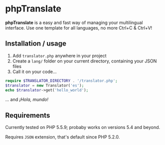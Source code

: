 # phpTranslate
**phpTranslate** is a easy and fast way of managing your multilingual interface. Use one template for all languages, no more Ctrl+C & Ctrl+V!

## Installation / usage
1. Add `translator.php` anywhere in your project
2. Create a `lang/` folder on your current directory, containing your JSON files
3. Call it on your code...

  ```php
  require $TRANSLATOR_DIRECTORY . '/translator.php';
  $translator = new Translator('es');
  echo $translator->get('hello_world');
  ```
  ... and *¡Hola, mundo!*
  
## Requirements
Currently tested on PHP 5.5.9; probaby works on versions 5.4 and beyond.

Requires `JSON` extension, that's default since PHP 5.2.0.
